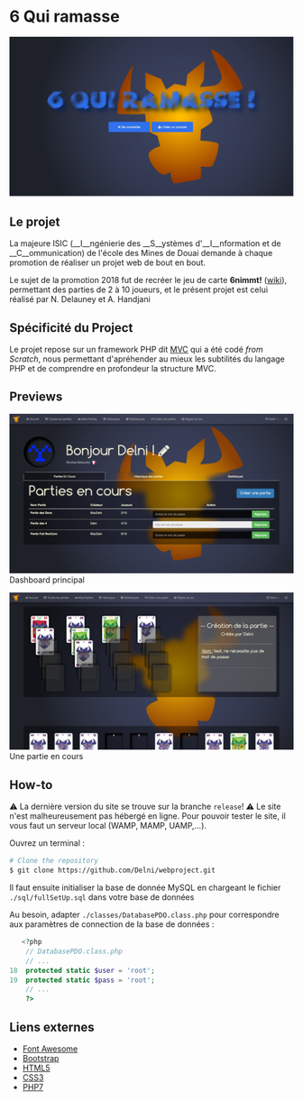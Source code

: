 # 6 Qui ramasse
![6nimmt](css/img/6nimmt.png)

## Le projet
La majeure ISIC (__I__ngénierie des __S__ystèmes d'__I__nformation et de __C__ommunication) de l'école des Mines de Douai demande à chaque promotion de réaliser un projet web de bout en bout.

Le sujet de la promotion 2018 fut de recréer le jeu de carte __6nimmt!__ ([wiki](https://fr.wikipedia.org/wiki/6_qui_prend_!)), permettant des parties de 2 à 10 joueurs, et le présent projet est celui réalisé par N. Delauney et A. Handjani

## Spécificité du Project
Le projet repose sur un framework PHP dit [MVC](https://en.wikipedia.org/wiki/Model%E2%80%93view%E2%80%93controller) qui a été codé *from Scratch*, nous permettant d'apréhender au mieux les subtilités du langage PHP et de comprendre en profondeur la structure MVC.


## Previews

![dashboard](css/img/dashboard.png)
Dashboard principal

![playground](css/img/playground.png)
Une partie en cours

## How-to
:warning: La dernière version du site se trouve sur la branche `release`! :warning:
Le site n'est malheureusement pas hébergé en ligne. Pour pouvoir tester le site, il vous faut un serveur local (WAMP, MAMP, UAMP,...).

Ouvrez un terminal :

```bash
# Clone the repository
$ git clone https://github.com/Delni/webproject.git
```

Il faut ensuite initialiser la base de donnée MySQL en chargeant le fichier `./sql/fullSetUp.sql` dans votre base de données

Au besoin, adapter `./classes/DatabasePDO.class.php` pour correspondre aux paramètres de connection de la base de données :

```php
   <?php
    // DatabasePDO.class.php
    // ...
18  protected static $user = 'root';
19  protected static $pass = 'root';
    // ...
    ?>
```

## Liens externes

* [Font Awesome ](http://fontawesome.io/)
* [Bootstrap](https://getbootstrap.com)
* [HTML5](https://www.w3schools.com/html/default.asp)
* [CSS3](https://www.w3schools.com/css/default.asp)
* [PHP7](https://www.w3schools.com/php/default.asp)
